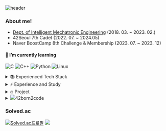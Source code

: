 ![header](https://capsule-render.vercel.app/api?type=wave&color=365AA1&height=200&section=header&text=Jeongmin%20Lee&fontSize=80&fontColor=b0c4de)


### About me!
- [Dept. of Intelligent Mechatronic Engineering](http://imc.sejong.ac.kr/page/sub2_1) (2018. 03. ~ 2023. 02.)
- 42Seoul 7th Cadet (2022. 07. ~ 2024.05)
- Naver BoostCamp 8th Challenge & Membership (2023. 07. ~ 2023. 12)

#### 🌱 I’m currently learning
![C](https://img.shields.io/static/v1?style=for-the-badge&message=C&color=222222&logo=C&logoColor=A8B9CC&label=)
![C++](https://img.shields.io/badge/C++-00599C?style=for-the-badge&logo=cplusplus&logoColor=white)
![Python](https://img.shields.io/static/v1?style=for-the-badge&message=Python&color=3776AB&logo=Python&logoColor=FFFFFF&label=)
![Linux](https://img.shields.io/static/v1?style=for-the-badge&message=Linux&color=FCC624&logo=Linux&logoColor=white&label=)

<details>
<summary>📚  Experienced Tech Stack </summary>
<div markdown="1"><br>
          
<div>
<img src="https://img.shields.io/badge/TypeScript-3178C6?style=flat-square&logo=typescript&logoColor=ffffff"> 
<img src="https://img.shields.io/badge/Nest.js-E0234E?style=flat-square&logo=NestJS&logoColor=white"/>
<img src="https://img.shields.io/badge/TypeORM-FF4716?style=flat-square&logo=typeorm&logoColor=white"/>
<img src="https://img.shields.io/badge/MySQL-4479A1?style=flat-square&logo=mysql&logoColor=white" /> 
<img src="https://img.shields.io/badge/Jest-341f0e?style=flat-square&logo=jest&logoColor=FF0000">
<img src="https://img.shields.io/badge/Docker-2496ED?style=flat-square&logo=Docker&logoColor=white"> 
<img src="https://img.shields.io/badge/Nginx-014532?style=flat-square&logo=Nginx&logoColor=009639&">
<img src="https://img.shields.io/badge/Github Actions-2671E5?style=flat-square&logo=GitHub%20Actions&logoColor=white"/>
<img src="https://img.shields.io/badge/Git-F05032?style=flat-square&logo=git&logoColor=white"/>
<img src="https://img.shields.io/badge/C-A8B9CC?style=flat-square&logo=C&logoColor=white"> 
<img src="https://img.shields.io/badge/C++-00599C?style=flat-square&logo=cplusplus&logoColor=white">
<img src="https://img.shields.io/badge/Python-3766AB?style=flat-square&logo=Python&logoColor=white"> 
<img src="https://img.shields.io/badge/Java-007396?style=flat-square&logo=java&logoColor=white">
<img src="https://img.shields.io/badge/Pytorch-EE4C2C?style=flat-square&logo=pytorch&logoColor=white"> 
<img src="https://img.shields.io/badge/scikit-learn-F7931E?style=flat-square&logo=scikit-learn&logoColor=white">
<img src="https://img.shields.io/badge/opencv-5C3EE8?style=flat-square&logo=opencv&logoColor=white">
<img src="https://img.shields.io/badge/Qgis-589632?style=flat-square&logo=Qgis&logoColor=white">
<img src="https://img.shields.io/badge/HTML5-E34F26?style=flat-square&logo=html5&logoColor=white">
<img src="https://img.shields.io/badge/CSS3-1572B6?style=flat-square&logo=css3&logoColor=white">
<img src="https://img.shields.io/badge/Javascript-ffb13b?style=flat-square&logo=javascript&logoColor=white">
<img src="https://img.shields.io/badge/Arduino-00979D?style=flat-square&logo=Arduino&logoColor=white">
<img src="https://img.shields.io/badge/Android Studio-3DDC84?style=flat-square&logo=Android Studio&logoColor=white">
</div>
</div>
</details>

<details>
<summary>⚡  Experience and Study </summary>
<div markdown="1">
<br>
  
- Sejong Univ. C/Python programming class TA, September 2019 - June 2021
- Sejong Univ. Algorithm in C programming class TA, September 2022 - December 2022
- [kaggle study(Dacon study)](https://github.com/Sejong-Kaggle-Challengers/jeongmin), December 2020 - March 2021
- Back-end study, September 2022 - December 2022
- [Algorithm study](https://github.com/mingxoxo/Algorithm), - Present

</div>
</details>

<details>
<summary>🔥  Project</summary><br>

| 기간 | 프로젝트명 | 분야 | 역할 | 
| --- | --- | --- | --- |
| 2024.02 <br> ~ 2024.05  | <a href="https://github.com/authenticity-house/ft_transcendence"> 친구와 함께 즐길 수 있는 온라인 PONG 게임 웹서비스, <br> PONG PONG PONG! </a> | 웹 | 웹 백엔드, <br> 로컬 1vs1 웹소켓 규약 정의 및 설계 | 
| 2024.01 | <a href="https://github.com/wonyangs/webserv">webserv</a> | HTTP 서버 | config, HTTP Request 파싱, <br> HTTP Response 전송 | 
| 2023.11 <br> ~ 2023.12 | <a href="https://github.com/boostcampwm2023/web08-ByeolSoop">당신의 이야기를 잇는 다이어리 서비스, 별숲</a> | 웹 | 웹 백엔드 | 
| 2023.05 | <a href="https://github.com/peer-42seoul/peer-noti">동아리 슬랙봇 알림 서비스 개발</a> | 웹 | 메시지 전송용 관리자 페이지 구축 | 
| 2023.01 | <a href="https://github.com/mingxoxo/minishell">minishell</a> | CS | 입력 토큰화 및 파싱, 환경변수 처리 | 
| 2022.11 <br> ~ 2022.12 | <a href="https://github.com/LeeJinSoo-BIN/BINARY-ESG">다중 이용 시설의 효율적인 좌석 관리 서비스</a> | 인공지능, 웹 | 기획, 인공지능 서버와 웹 서버 연결, <br> 모델 예측 후처리(NMS) |
| 2021.09 <br> ~ 2021.10 | <a href="https://drive.google.com/file/d/1r9PwK2K33wpnVL4RTW6Sl33l7moahEBz/view">교통약자 중심 서울시 스마트쉘터 최적입지 선정</a> | 데이터 분석 | 기획, 데이터 전처리 및 분석 | 
| 2021.08 | <a href="https://drive.google.com/file/d/1k7JAuDbRmn7vxJp697gbPBd1FYXw31Wk/view">고속도로 휴게소 내 공공 의료기관 최적입지 선정</a> | 데이터 분석 | 기획, 군집분석 및 시각화 | 
| 2021.03 <br> ~ 2021.06 | <a href="https://youtu.be/ER27MGdBvEk?si=XHwZ2B8EY6s66HUE">스마트폰을 활용한 우울증 진단 기술 연구</a> | 인공지능, 앱 | 가공 데이터셋 제작, <br> 스마트폰 센서 데이터 취득 앱 개발 | 
| 2019.10 <br> ~ 2019.12 | <a href="https://github.com/mingxoxo/paiks-recipe">Paik's Recipe</a> | 웹 | 기획, 웹 프론트엔드 | 
| 2019.09 <br> ~ 2019.12 | <a href="https://github.com/mingxoxo/SW_DON-T_WORRY_MAMA_PAPA">DON'T WORRY MAMA PAPA</a> | IoT | 기획, 아두이노 회로 제작 및 코드 작성 | 
</details>

<details>
<summary><img src="https://img.shields.io/badge/-000000?style=flat&logo=42&logoColor=white">42born2code 
 </summary><br>
  
[![jeongmin's 42 stats](https://badge.mediaplus.ma/kettlebells/jeongmin?1337Badge=off&UM6P=off)](https://github.com/oakoudad/badge42)

</details>

### Solved.ac

[![Solved.ac프로필](http://mazassumnida.wtf/api/v2/generate_badge?boj=yesuel1111)](https://solved.ac/yesuel1111)
<a href="https://solved.ac/yesuel1111"><img src="http://mazandi.herokuapp.com/api?handle=yesuel1111&theme=warm"/></a>


